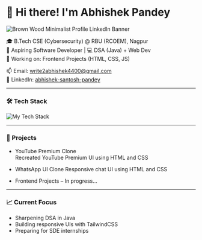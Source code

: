 # 👋 Hi there! I'm Abhishek Pandey
![Brown Wood Minimalist Profile LinkedIn Banner](https://github.com/user-attachments/assets/79ce4e2c-7e0b-44e2-9705-2e02d0f03164)


🎓 B.Tech CSE (Cybersecurity) @ RBU (RCOEM), Nagpur  
🎯 Aspiring Software Developer | 💻 DSA (Java) + Web Dev  
🌱 Working on: Frontend Projects (HTML, CSS, JS)

📫 Email: write2abhishek4400@gmail.com  
🔗 LinkedIn: [abhishek-santosh-pandey](https://www.linkedin.com/in/abhishek-santosh-pandey)

---

### 🛠️ Tech Stack

<p align="left">
  <img src="https://skillicons.dev/icons?i=java,html,css,js,tailwind" alt="My Tech Stack" />
</p>

---

### 🚀 Projects

- YouTube Premium Clone  
  Recreated YouTube Premium UI using HTML and CSS

- WhatsApp UI Clone
  Responsive chat UI using HTML and CSS

- Frontend Projects – In progress…

---

### 📈 Current Focus

- Sharpening DSA in Java  
- Building responsive UIs with TailwindCSS  
- Preparing for SDE internships  
